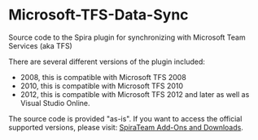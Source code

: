 # Microsoft-TFS-Data-Sync
Source code to the Spira plugin for synchronizing with Microsoft Team Services (aka TFS)

There are several different versions of the plugin included:

- 2008, this is compatible with Microsoft TFS 2008
- 2010, this is compatible with Microsoft TFS 2010
- 2012, this is compatible with Microsoft TFS 2012 and later as well as Visual Studio Online.

The source code is provided "as-is". If you want to access the official supported versions, please visit: [SpiraTeam Add-Ons and Downloads](https://www.inflectra.com/SpiraTeam/Downloads.aspx).
